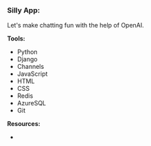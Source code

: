 ### Silly App:

Let's make chatting fun with the help of OpenAI.

__Tools:__
- Python
- Django
- Channels
- JavaScript
- HTML
- CSS
- Redis
- AzureSQL
- Git 

__Resources:__
- []() 
